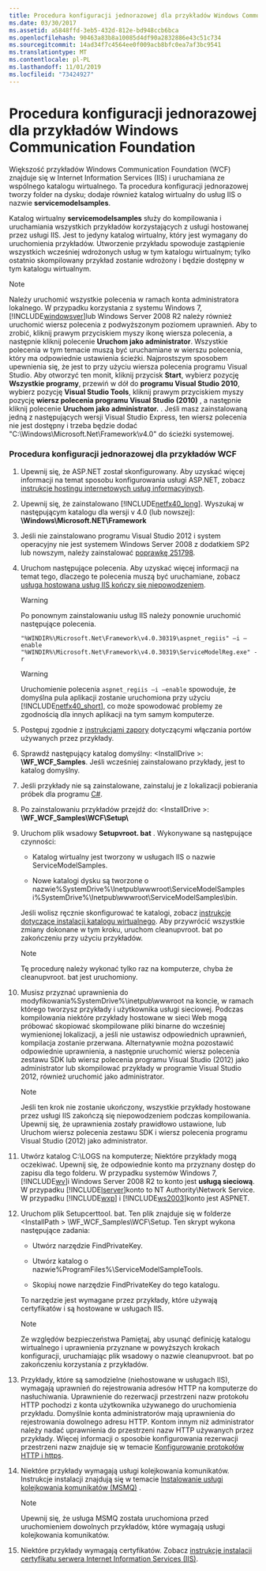 ```yaml
---
title: Procedura konfiguracji jednorazowej dla przykładów Windows Communication Foundation
ms.date: 03/30/2017
ms.assetid: a5848ffd-3eb5-432d-812e-bd948ccb6bca
ms.openlocfilehash: 90463a83b8a10085d4df90a2832886e43c51c734
ms.sourcegitcommit: 14ad34f7c4564ee0f009acb8bfc0ea7af3bc9541
ms.translationtype: MT
ms.contentlocale: pl-PL
ms.lasthandoff: 11/01/2019
ms.locfileid: "73424927"
---
```

# <a name="one-time-setup-procedure-for-the-windows-communication-foundation-samples"></a>Procedura konfiguracji jednorazowej dla przykładów Windows Communication Foundation

Większość przykładów Windows Communication Foundation (WCF) znajduje się w Internet Information Services (IIS) i uruchamiana ze wspólnego katalogu wirtualnego. Ta procedura konfiguracji jednorazowej tworzy folder na dysku; dodaje również katalog wirtualny do usług IIS o nazwie **servicemodelsamples**.

Katalog wirtualny **servicemodelsamples** służy do kompilowania i uruchamiania wszystkich przykładów korzystających z usługi hostowanej przez usługi IIS. Jest to jedyny katalog wirtualny, który jest wymagany do uruchomienia przykładów. Utworzenie przykładu spowoduje zastąpienie wszystkich wcześniej wdrożonych usług w tym katalogu wirtualnym; tylko ostatnio skompilowany przykład zostanie wdrożony i będzie dostępny w tym katalogu wirtualnym.

> [!NOTE]
> Należy uruchomić wszystkie polecenia w ramach konta administratora lokalnego. W przypadku korzystania z systemu Windows 7, [!INCLUDE[windowsver](../../../../includes/windowsver-md.md)]lub Windows Server 2008 R2 należy również uruchomić wiersz polecenia z podwyższonym poziomem uprawnień. Aby to zrobić, kliknij prawym przyciskiem myszy ikonę wiersza polecenia, a następnie kliknij polecenie **Uruchom jako administrator**. Wszystkie polecenia w tym temacie muszą być uruchamiane w wierszu polecenia, który ma odpowiednie ustawienia ścieżki.  Najprostszym sposobem upewnienia się, że jest to przy użyciu wiersza polecenia programu Visual Studio. Aby otworzyć ten monit, kliknij przycisk **Start**, wybierz pozycję **Wszystkie programy**, przewiń w dół do **programu Visual Studio 2010**, wybierz pozycję **Visual Studio Tools**, kliknij prawym przyciskiem myszy pozycję **wiersz polecenia programu Visual Studio (2010)** , a następnie kliknij polecenie **Uruchom jako administrator.** . Jeśli masz zainstalowaną jedną z następujących wersji Visual Studio Express, ten wiersz polecenia nie jest dostępny i trzeba będzie dodać "C:\Windows\Microsoft.Net\Framework\v4.0" do ścieżki systemowej.

### <a name="one-time-setup-procedure-for-wcf-samples"></a>Procedura konfiguracji jednorazowej dla przykładów WCF

1. Upewnij się, że ASP.NET został skonfigurowany. Aby uzyskać więcej informacji na temat sposobu konfigurowania usługi ASP.NET, zobacz [instrukcje hostingu internetowych usług informacyjnych](../../../../docs/framework/wcf/samples/internet-information-service-hosting-instructions.md).

2. Upewnij się, że zainstalowano [!INCLUDE[netfx40_long](../../../../includes/netfx40-long-md.md)]. Wyszukaj w następującym katalogu dla wersji v 4.0 (lub nowszej): **\Windows\Microsoft.NET\Framework**

3. Jeśli nie zainstalowano programu Visual Studio 2012 i system operacyjny nie jest systemem Windows Server 2008 z dodatkiem SP2 lub nowszym, należy zainstalować [poprawkę 251798](https://go.microsoft.com/fwlink/?LinkId=184693).

4. Uruchom następujące polecenia. Aby uzyskać więcej informacji na temat tego, dlaczego te polecenia muszą być uruchamiane, zobacz [usługa hostowana usług IIS kończy się niepowodzeniem](https://docs.microsoft.com/previous-versions/dotnet/netframework-3.5/ms752252(v=vs.90)).

    > [!WARNING]
    > Po ponownym zainstalowaniu usług IIS należy ponownie uruchomić następujące polecenia.

    ```console
    "%WINDIR%\Microsoft.Net\Framework\v4.0.30319\aspnet_regiis" –i –enable
    "%WINDIR%\Microsoft.Net\Framework\v4.0.30319\ServiceModelReg.exe" -r
    ```

    > [!WARNING]
    > Uruchomienie polecenia `aspnet_regiis –i –enable` spowoduje, że domyślna pula aplikacji zostanie uruchomiona przy użyciu [!INCLUDE[netfx40_short](../../../../includes/netfx40-short-md.md)], co może spowodować problemy ze zgodnością dla innych aplikacji na tym samym komputerze.

5. Postępuj zgodnie z [instrukcjami zapory](../../../../docs/framework/wcf/samples/firewall-instructions.md) dotyczącymi włączania portów używanych przez przykłady.

6. Sprawdź następujący katalog domyślny: \<InstallDrive >: **\WF_WCF_Samples**. Jeśli wcześniej zainstalowano przykłady, jest to katalog domyślny.

7. Jeśli przykłady nie są zainstalowane, zainstaluj je z lokalizacji pobierania próbek dla programu [C#](https://go.microsoft.com/fwlink/?LinkId=190939).

8. Po zainstalowaniu przykładów przejdź do: \<InstallDrive >: **\WF_WCF_Samples\WCF\Setup\\**

9. Uruchom plik wsadowy **Setupvroot. bat** . Wykonywane są następujące czynności:

    - Katalog wirtualny jest tworzony w usługach IIS o nazwie ServiceModelSamples.

    - Nowe katalogi dysku są tworzone o nazwie%SystemDrive%\Inetpub\wwwroot\ServiceModelSamples i%SystemDrive%\Inetpub\wwwroot\ServiceModelSamples\bin.

    Jeśli wolisz ręcznie skonfigurować te katalogi, zobacz [instrukcje dotyczące instalacji katalogu wirtualnego](../../../../docs/framework/wcf/samples/virtual-directory-setup-instructions.md). Aby przywrócić wszystkie zmiany dokonane w tym kroku, uruchom cleanupvroot. bat po zakończeniu przy użyciu przykładów.

    > [!NOTE]
    > Tę procedurę należy wykonać tylko raz na komputerze, chyba że cleanupvroot. bat jest uruchomiony.

10. Musisz przyznać uprawnienia do modyfikowania%SystemDrive%\inetpub\wwwroot na koncie, w ramach którego tworzysz przykłady i użytkownika usługi sieciowej. Podczas kompilowania niektóre przykłady hostowane w sieci Web mogą próbować skopiować skompilowane pliki binarne do wcześniej wymienionej lokalizacji, a jeśli nie ustawisz odpowiednich uprawnień, kompilacja zostanie przerwana. Alternatywnie można pozostawić odpowiednie uprawnienia, a następnie uruchomić wiersz polecenia zestawu SDK lub wiersz polecenia programu Visual Studio (2012) jako administrator lub skompilować przykłady w programie Visual Studio 2012, również uruchomić jako administrator.

    > [!NOTE]
    > Jeśli ten krok nie zostanie ukończony, wszystkie przykłady hostowane przez usługi IIS zakończą się niepowodzeniem podczas kompilowania. Upewnij się, że uprawnienia zostały prawidłowo ustawione, lub Uruchom wiersz polecenia zestawu SDK i wiersz polecenia programu Visual Studio (2012) jako administrator.

11. Utwórz katalog C:\LOGS na komputerze; Niektóre przykłady mogą oczekiwać. Upewnij się, że odpowiednie konto ma przyznany dostęp do zapisu dla tego folderu. W przypadku systemów Windows 7, [!INCLUDE[wv](../../../../includes/wv-md.md)]i Windows Server 2008 R2 to konto jest **usługą sieciową**. W przypadku [!INCLUDE[lserver](../../../../includes/lserver-md.md)]konto to NT Authority\Network Service. W przypadku [!INCLUDE[wxp](../../../../includes/wxp-md.md)] i [!INCLUDE[ws2003](../../../../includes/ws2003-md.md)]konto jest ASPNET.

12. Uruchom plik Setupcerttool. bat. Ten plik znajduje się w folderze \<InstallPath > \WF_WCF_Samples\WCF\Setup\.  Ten skrypt wykona następujące zadania:

    - Utwórz narzędzie FindPrivateKey.

    - Utwórz katalog o nazwie%ProgramFiles%\ServiceModelSampleTools.

    - Skopiuj nowe narzędzie FindPrivateKey do tego katalogu.

    To narzędzie jest wymagane przez przykłady, które używają certyfikatów i są hostowane w usługach IIS.

    > [!NOTE]
    > Ze względów bezpieczeństwa Pamiętaj, aby usunąć definicję katalogu wirtualnego i uprawnienia przyznane w powyższych krokach konfiguracji, uruchamiając plik wsadowy o nazwie cleanupvroot. bat po zakończeniu korzystania z przykładów.

13. Przykłady, które są samodzielne (niehostowane w usługach IIS), wymagają uprawnień do rejestrowania adresów HTTP na komputerze do nasłuchiwania. Uprawnienie do rezerwacji przestrzeni nazw protokołu HTTP pochodzi z konta użytkownika używanego do uruchomienia przykładu. Domyślnie konta administratorów mają uprawnienia do rejestrowania dowolnego adresu HTTP. Kontom innym niż administrator należy nadać uprawnienia do przestrzeni nazw HTTP używanych przez przykłady. Więcej informacji o sposobie konfigurowania rezerwacji przestrzeni nazw znajduje się w temacie [Konfigurowanie protokołów HTTP i https](../../../../docs/framework/wcf/feature-details/configuring-http-and-https.md).

14. Niektóre przykłady wymagają usługi kolejkowania komunikatów. Instrukcje instalacji znajdują się w temacie [Instalowanie usługi kolejkowania komunikatów (MSMQ)](../../../../docs/framework/wcf/samples/installing-message-queuing-msmq.md) .

    > [!NOTE]
    > Upewnij się, że usługa MSMQ została uruchomiona przed uruchomieniem dowolnych przykładów, które wymagają usługi kolejkowania komunikatów.

15. Niektóre przykłady wymagają certyfikatów. Zobacz [instrukcje instalacji certyfikatu serwera Internet Information Services (IIS)](../../../../docs/framework/wcf/samples/iis-server-certificate-installation-instructions.md).
